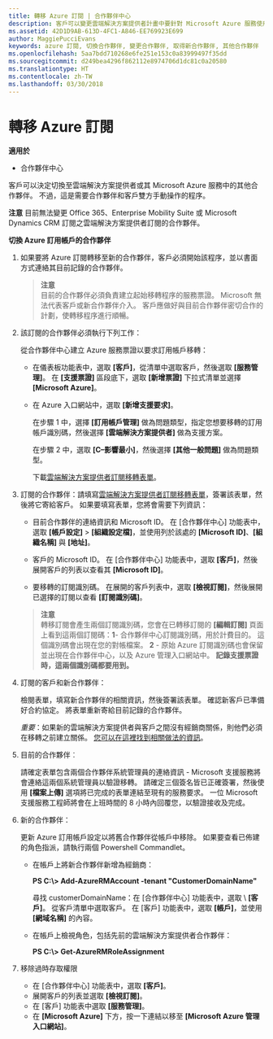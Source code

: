 ```yaml
---
title: 轉移 Azure 訂閱 | 合作夥伴中心
description: 客戶可以變更雲端解決方案提供者計畫中要針對 Microsoft Azure 服務使用的合作夥伴。 不過，這是需要合作夥伴和客戶雙方手動操作的程序。
ms.assetid: 42D1D9AB-613D-4FC1-A846-EE769923E699
author: MaggiePucciEvans
keywords: azure 訂閱, 切換合作夥伴, 變更合作夥伴, 取得新合作夥伴, 其他合作夥伴
ms.openlocfilehash: 5aa7bdd710268e6fe251e153c0a83999497f35dd
ms.sourcegitcommit: d249bea4296f862112e8974706d1dc81c0a20580
ms.translationtype: HT
ms.contentlocale: zh-TW
ms.lasthandoff: 03/30/2018
---
```

# <a name="transfer-azure-subscriptions"></a>轉移 Azure 訂閱 

**適用於**

-  合作夥伴中心

客戶可以決定切換至雲端解決方案提供者或其 Microsoft Azure 服務中的其他合作夥伴。 不過，這是需要合作夥伴和客戶雙方手動操作的程序。

**注意** 目前無法變更 Office 365、Enterprise Mobility Suite 或 Microsoft Dynamics CRM 訂閱之雲端解決方案提供者訂閱的合作夥伴。



**切換 Azure 訂用帳戶的合作夥伴**

1.  如果要將 Azure 訂閱轉移至新的合作夥伴，客戶必須開始該程序，並以書面方式連絡其目前記錄的合作夥伴。 

    >**注意**<br> 目前的合作夥伴必須負責建立起始移轉程序的服務票證。 Microsoft 無法代表客戶或新合作夥伴介入。 客戶應做好與目前合作夥伴密切合作的計劃，使轉移程序進行順暢。

2.  該訂閱的合作夥伴必須執行下列工作：

    從合作夥伴中心建立 Azure 服務票證以要求訂用帳戶移轉：

    -   在儀表板功能表中，選取 **\[客戶\]**，從清單中選取客戶，然後選取 **\[服務管理\]**。 在 **\[支援票證\]** 區段底下，選取 **\[新增票證\]** 下拉式清單並選擇 **\[Microsoft Azure\]**。

    -   在 Azure 入口網站中，選取 **\[新增支援要求\]**。

        在步驟 1 中，選擇 **\[訂用帳戶管理\]** 做為問題類型，指定您想要移轉的訂用帳戶識別碼，然後選擇 **\[雲端解決方案提供者\]** 做為支援方案。

        在步驟 2 中，選取 **\[C–影響最小\]**，然後選擇 **\[其他一般問題\]** 做為問題類型。

        下載[雲端解決方案提供者訂閱移轉表單](https://assets.windowsphone.com/5222c408-e546-4e01-b72a-2ec7d4c43d57/CSP_Subscription_Transfer_Form_Azure_InvariantCulture_Default.zip)。

3.  訂閱的合作夥伴：請填寫[雲端解決方案提供者訂閱移轉表單](https://assets.windowsphone.com/5222c408-e546-4e01-b72a-2ec7d4c43d57/CSP_Subscription_Transfer_Form_Azure_InvariantCulture_Default.zip)，簽署該表單，然後將它寄給客戶。 如果要填寫表單，您將會需要下列資訊：

    -   目前合作夥伴的連絡資訊和 Microsoft ID。 在 \[合作夥伴中心\] 功能表中，選取 **\[帳戶設定\]** &gt; **\[組織設定檔\]**，並使用列於該處的 **\[Microsoft ID\]**、**\[組織名稱\]** 與 **\[地址\]**。

    -   客戶的 Microsoft ID。 在 \[合作夥伴中心\] 功能表中，選取 **\[客戶\]**，然後展開客戶的列表以查看其 **\[Microsoft ID\]**。

    -   要移轉的訂閱識別碼。 在展開的客戶列表中，選取 **\[檢視訂閱\]**，然後展開已選擇的訂閱以查看 **\[訂閱識別碼\]**。

    >**注意**<br> 轉移訂閱會產生兩個訂閱識別碼，您會在已轉移訂閱的 **\[編輯訂閱\]** 頁面上看到這兩個訂閱碼：**1**- 合作夥伴中心訂閱識別碼，用於計費目的。 這個識別碼會出現在您的對帳檔案。 
    **2** - 原始 Azure 訂閱識別碼也會保留並出現在合作夥伴中心，以及 Azure 管理入口網站中。 **記錄支援票證時，這兩個識別碼都要用到。**

4.  訂閱的客戶和新合作夥伴：

    檢閱表單，填寫新合作夥伴的相關資訊，然後簽署該表單。 確認新客戶已準備好合約協定。 將表單重新寄給目前記錄的合作夥伴。

    *重要*：如果新的雲端解決方案提供者與客戶之間沒有經銷商關係，則他們必須在移轉之前建立關係。 [您可以在這裡找到相關做法的資訊](request-a-relationship-with-a-customer.md)。

5.  目前的合作夥伴︰

    請確定表單包含兩個合作夥伴系統管理員的連絡資訊 - Microsoft 支援服務將會連絡這兩個系統管理員以驗證移轉。 請確定三個簽名皆已正確簽署，然後使用 **\[檔案上傳\]** 選項將已完成的表單連結至現有的服務要求。 一位 Microsoft 支援服務工程師將會在上班時間的 8 小時內回覆您，以驗證接收及完成。

6.  新的合作夥伴：

    更新 Azure 訂用帳戶設定以將舊合作夥伴從帳戶中移除。 如果要查看已佈建的角色指派，請執行兩個 Powershell Commandlet。

    -   在帳戶上將新合作夥伴新增為經銷商：

        **PS C:\\&gt; Add-AzureRMAccount -tenant "CustomerDomainName"**

        尋找 customerDomainName：在 \[合作夥伴中心\] 功能表中，選取 \ **[客戶\]**。 從客戶清單中選取客戶。 在 \[客戶\] 功能表中，選取 **\[帳戶\]**，並使用 **\[網域名稱\]** 的內容。

    -   在帳戶上檢視角色，包括先前的雲端解決方案提供者合作夥伴：

        **PS C:\\&gt; Get-AzureRMRoleAssignment**

7. 移除過時存取權限

    -  在 \[合作夥伴中心\] 功能表中，選取 **\[客戶\]**。 
    -  展開客戶的列表並選取 **\[檢視訂閱\]**。 
    -  在 \[客戶\] 功能表中選取 **\[服務管理\]**。 
    -  在 **\[Microsoft Azure\]** 下方，按一下連結以移至 **\[Microsoft Azure 管理入口網站\]**。

 

 




